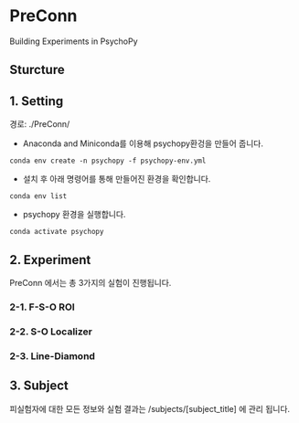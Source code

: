 # PreConn


Building Experiments in PsychoPy


## Sturcture


## 1. Setting 

경로: ./PreConn/

* Anaconda and Miniconda를 이용해 psychopy환겅을 만들어 줍니다. 
```
conda env create -n psychopy -f psychopy-env.yml
```
* 설치 후 아래 명령어를 통해 만들어진 환경을 확인합니다. 
```
conda env list
```
* psychopy 환경을 실행합니다. 
```
conda activate psychopy
```


## 2. Experiment

PreConn 에서는 총 3가지의 실험이 진행됩니다. 

### 2-1. F-S-O ROI

### 2-2. S-O Localizer 

### 2-3. Line-Diamond 

## 3. Subject

피실험자에 대한 모든 정보와 실험 결과는 /subjects/[subject_title] 에 관리 됩니다. 
